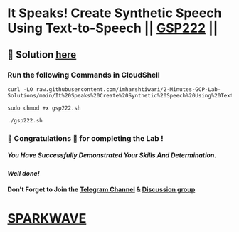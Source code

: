 # It Speaks! Create Synthetic Speech Using Text-to-Speech || [GSP222](https://www.cloudskillsboost.google/focuses/1290?parent=catalog) ||

## 🔑 Solution [here](https://www.youtube.com/@sparkwave.01)

### Run the following Commands in CloudShell

```
curl -LO raw.githubusercontent.com/imharshtiwari/2-Minutes-GCP-Lab-Solutions/main/It%20Speaks%20Create%20Synthetic%20Speech%20Using%20Text%20to%20Speech/gsp222.sh

sudo chmod +x gsp222.sh

./gsp222.sh
```

### 🐼 Congratulations 🎉 for completing the Lab !

##### *You Have Successfully Demonstrated Your Skills And Determination.*

#### *Well done!*

#### Don't Forget to Join the [Telegram Channel](https://t.me/sparkwave.01) & [Discussion group](https://t.me/sparkwave.01chats)

# [SPARKWAVE](https://www.youtube.com/@sparkwave.01)
